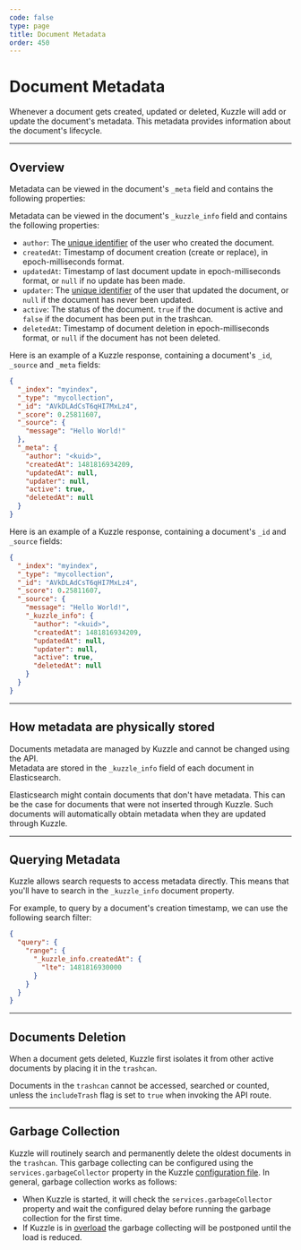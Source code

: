 ```yaml
---
code: false
type: page
title: Document Metadata
order: 450
---
```


# Document Metadata

Whenever a document gets created, updated or deleted, Kuzzle will add or update the document's metadata. This metadata provides information about the document's lifecycle.

---

## Overview

Metadata can be viewed in the document's `_meta` field and contains the following properties:

<SinceBadge version="1.3.0" />

Metadata can be viewed in the document's `_kuzzle_info` field and contains the following properties:

- `author`: The [unique identifier](/core/1/guide/guides/essentials/user-authentication/#kuzzle-user-identifier-kuidd) of the user who created the document.
- `createdAt`: Timestamp of document creation (create or replace), in epoch-milliseconds format.
- `updatedAt`: Timestamp of last document update in epoch-milliseconds format, or `null` if no update has been made.
- `updater`: The [unique identifier](/core/1/guide/guides/essentials/user-authentication/#kuzzle-user-identifier-kuid) of the user that updated the document, or `null` if the document has never been updated.
- `active`: The status of the document. `true` if the document is active and `false` if the document has been put in the trashcan.
- `deletedAt`: Timestamp of document deletion in epoch-milliseconds format, or `null` if the document has not been deleted.

Here is an example of a Kuzzle response, containing a document's `_id`, `_source` and `_meta` fields:

<DeprecatedBadge version="1.3.0" />

```json
{
  "_index": "myindex",
  "_type": "mycollection",
  "_id": "AVkDLAdCsT6qHI7MxLz4",
  "_score": 0.25811607,
  "_source": {
    "message": "Hello World!"
  },
  "_meta": {
    "author": "<kuid>",
    "createdAt": 1481816934209,
    "updatedAt": null,
    "updater": null,
    "active": true,
    "deletedAt": null
  }
}
```

<SinceBadge version="1.3.0" />

Here is an example of a Kuzzle response, containing a document's `_id` and `_source` fields:

```json
{
  "_index": "myindex",
  "_type": "mycollection",
  "_id": "AVkDLAdCsT6qHI7MxLz4",
  "_score": 0.25811607,
  "_source": {
    "message": "Hello World!",
    "_kuzzle_info": {
      "author": "<kuid>",
      "createdAt": 1481816934209,
      "updatedAt": null,
      "updater": null,
      "active": true,
      "deletedAt": null
    }
  }
}
```

---

## How metadata are physically stored

Documents metadata are managed by Kuzzle and cannot be changed using the API.  
Metadata are stored in the `_kuzzle_info` field of each document in Elasticsearch.

Elasticsearch might contain documents that don't have metadata. This can be the case for documents that were not inserted through Kuzzle. Such documents will automatically obtain metadata when they are updated through Kuzzle.

---

## Querying Metadata

Kuzzle allows search requests to access metadata directly. This means that you'll have to search in the `_kuzzle_info` document property.

For example, to query by a document's creation timestamp, we can use the following search filter:

```json
{
  "query": {
    "range": {
      "_kuzzle_info.createdAt": {
        "lte": 1481816930000
      }
    }
  }
}
```

---

## Documents Deletion

When a document gets deleted, Kuzzle first isolates it from other active documents by placing it in the `trashcan`.

Documents in the `trashcan` cannot be accessed, searched or counted, unless the `includeTrash` flag is set to `true` when invoking the API route.

---

## Garbage Collection

Kuzzle will routinely search and permanently delete the oldest documents in the `trashcan`. This garbage collecting can be configured using the `services.garbageCollector` property in the Kuzzle [configuration file](/core/1/guide/guides/essentials/configuration/). In general, garbage collection works as follows:

- When Kuzzle is started, it will check the `services.garbageCollector` property and wait the configured delay before running the garbage collection for the first time.
- If Kuzzle is in [overload](/core/1/plugins/events/core-overload) the garbage collecting will be postponed until the load is reduced.
